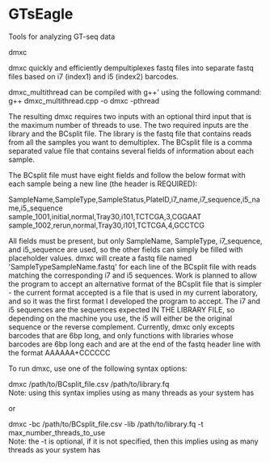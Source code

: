 # GTsEagle
Tools for analyzing GT-seq data

dmxc

dmxc quickly and efficiently dempultiplexes fastq files into separate fastq files based on i7 (index1) and i5 (index2) barcodes.

dmxc_multithread can be compiled with g++' using the following command:  
g++ dmxc_multithread.cpp -o dmxc -pthread

The resulting dmxc requires two inputs with an optional third input that is the maximum number of threads to use. The two required inputs are the library and the BCsplit file. The library is the fastq file that contains reads from all the samples you want to demultiplex. The BCsplit file is a comma separated value file that contains several fields of information about each sample.

The BCsplit file must have eight fields and follow the below format with each sample being a new line (the header is REQUIRED):

SampleName,SampleType,SampleStatus,PlateID,i7_name,i7_sequence,i5_name,i5_sequence  
sample_1001,initial,normal,Tray30,i101,TCTCGA,3,CGGAAT  
sample_1002,rerun,normal,Tray30,i101,TCTCGA,4,GCCTCG  

All fields must be present, but only SampleName, SampleType, i7_sequence, and i5_sequence are used, so the other fields can simply be filled with placeholder values. dmxc will create a fastq file named 'SampleTypeSampleName.fastq' for each  line of the BCsplit file with reads matching the corresponding i7 and i5 sequences. Work is planned to allow the program to accept an alternative format of the BCsplit file that is simpler - the current format accepted is a file that is used in my current laboratory, and so it was the first format I developed the program to accept. The i7 and i5 sequences are the sequences expected IN THE LIBRARY FILE, so depending on the machine you use, the i5 will either be the original sequence or the reverse complement. Currently, dmxc only excepts barcodes that are 6bp long, and only functions with libraries whose barcodes are 6bp long each and are at the end of the fastq header line with the format AAAAAA+CCCCCC


To run dmxc, use one of the following syntax options:

dmxc /path/to/BCsplit_file.csv /path/to/library.fq  
  Note: using this syntax implies using as many threads as your system has
  
or

dmxc -bc /path/to/BCsplit_file.csv -lib /path/to/library.fq -t max_number_threads_to_use  
  Note: the -t is optional, if it is not specified, then this implies using as many threads as your system has
  
